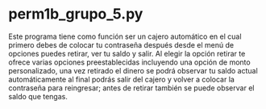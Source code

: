 # perm1b_grupo_5.py
Este programa tiene como función ser un cajero automático en el cual primero debes de colocar tu contraseña después desde el menú de opciones puedes retirar, ver tu saldo y salir. Al elegir la opción retirar te ofrece varias opciones preestablecidas incluyendo una opción de monto personalizado, una vez retirado el dinero se podrá observar tu saldo actual automáticamente al final podrás salir del cajero y volver a colocar la contraseña para reingresar; antes de retirar también se puede observar el saldo que tengas.
